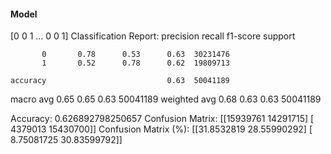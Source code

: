 #### Model
[0 0 1 ... 0 0 1]
Classification Report:
              precision    recall  f1-score   support

           0       0.78      0.53      0.63  30231476
           1       0.52      0.78      0.62  19809713

    accuracy                           0.63  50041189
   macro avg       0.65      0.65      0.63  50041189
weighted avg       0.68      0.63      0.63  50041189

Accuracy: 0.626892798250657
Confusion Matrix:
[[15939761 14291715]
 [ 4379013 15430700]]
Confusion Matrix (%):
[[31.8532819  28.55990292]
 [ 8.75081725 30.83599792]]
